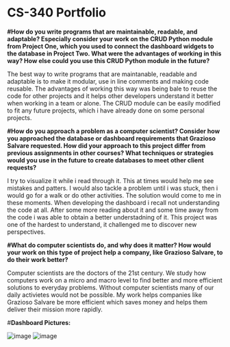 # CS-340 Portfolio

**#How do you write programs that are maintainable, readable, and adaptable? Especially consider your work on the CRUD Python module from Project One, which you used to connect the dashboard widgets to the database in Project Two. What were the advantages of working in this way? How else could you use this CRUD Python module in the future?**

The best way to write programs that are maintanable, readable and adaptable is to make it modular, use in line comments and making code reusable.
The advantages of working this way was being bale to reuse the code for other projects and it helps other developers understand it better when working in a team or alone. The CRUD module can be easily modified to fit any future projects, which i have already done on some personal projects.

**#How do you approach a problem as a computer scientist? Consider how you approached the database or dashboard requirements that Grazioso Salvare requested. How did your approach to this project differ from previous assignments in other courses? What techniques or strategies would you use in the future to create databases to meet other client requests?**

I try to visualize it while i read through it. This at times would help me see mistakes and patters. I would also tackle a problem until i was stuck, then i would go for a walk or do other activities. The solution would come to me in these moments.
When developing the dashboard i recall not understanding the code at all. After some more reading about it and some time away from the code i was able to obtain a better understadning of it. This project was one of the hardest to understand, it challenged me to discover new perspectives.


**#What do computer scientists do, and why does it matter? How would your work on this type of project help a company, like Grazioso Salvare, to do their work better?**

Computer scientists are the doctors of the 21st century. We study how computers work on a micro and macro level to find better and more efficient solutions to everyday problems. Without computer scientists many of our daily activietes would not be possible.
My work helps companies like Grazioso Salvare be more efficient which saves money and helps them deliver their mission more rapidly.

#**Dashboard Pictures:**

![image](https://user-images.githubusercontent.com/55736892/175848149-076e2669-9586-4d70-9f0f-73ad6df6c713.png)
![image](https://user-images.githubusercontent.com/55736892/175848223-0fe80298-add9-4f5e-a4d3-ba9fc66a5c49.png)
